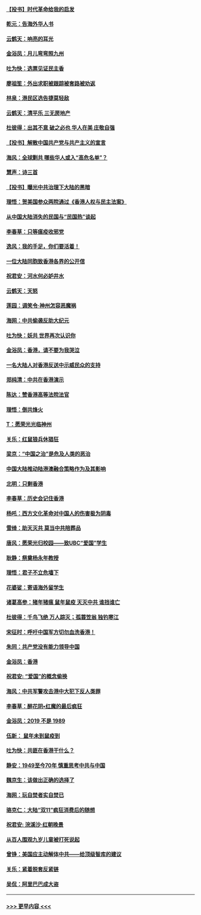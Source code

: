#### [【投书】时代革命给我的启发](../pages/nsc993/n11684287.md?t=11280501) 
#### [乾元：告海外华人书](../pages/nsc993/n11684044.md?t=11280501) 
#### [云鹤天：响亮的耳光](../pages/nsc993/n11684254.md?t=11280501) 
#### [金浴凤：月儿弯弯照九州](../pages/nsc993/n11684231.md?t=11280501) 
#### [吐为快：选票见证民主香](../pages/nsc993/n11684206.md?t=11280501) 
#### [廖祖笙：外出求职被跟踪被套路被劝返](../pages/nsc993/n11683874.md?t=11280501) 
#### [林泉：港民区选告捷莫轻敌](../pages/nsc993/n11683930.md?t=11280501) 
#### [云鹤天：清平乐 三无房地产](../pages/nsc993/n11681521.md?t=11280501) 
#### [杜彼得：出其不意 破之必也 华人在美 庄敬自强](../pages/nsc993/n11679554.md?t=11280501) 
#### [【投书】解散中国共产党与共产主义的宣言](../pages/nsc993/n11679177.md?t=11280501) 
#### [海风：全球剿共 哪些华人或入“高危名单”？](../pages/nsc993/n11678617.md?t=11280501) 
#### [慧声：诗三首](../pages/nsc993/n11678848.md?t=11280501) 
#### [【投书】曝光中共治理下大陆的黑暗](../pages/nsc993/n11678674.md?t=11280501) 
#### [理悟：贺美国参众两院通过《香港人权与民主法案》](../pages/nsc993/n11678104.md?t=11280501) 
#### [从中国大陆消失的民国与“民国热”谈起](../pages/nsc993/n11678075.md?t=11280501) 
#### [李春草：只等瘟疫收邪党](../pages/nsc993/n11677308.md?t=11280501) 
#### [逸风：我的手足，你们要活着！](../pages/nsc993/n11676352.md?t=11280501) 
#### [一位大陆同胞致香港各界的公开信](../pages/nsc993/n11675761.md?t=11280501) 
#### [祝君安：河水何必妒井水](../pages/nsc993/n11675746.md?t=11280501) 
#### [云鹤天：天怒](../pages/nsc993/n11675718.md?t=11280501) 
#### [莲园：调笑令‧神州怎容恶魔祸](../pages/nsc993/n11675648.md?t=11280501) 
#### [海网：中共偷袭反助大纪元](../pages/nsc993/n11673515.md?t=11280501) 
#### [吐为快：妖共 世界再次认识你](../pages/nsc993/n11673506.md?t=11280501) 
#### [金浴凤：香港，请不要为我哭泣](../pages/nsc993/n11673248.md?t=11280501) 
#### [一名大陆人对香港反送中示威民众的支持](../pages/nsc993/n11672615.md?t=11280501) 
#### [郑纯清：中共在香港演示](../pages/nsc993/n11670539.md?t=11280501) 
#### [陈达：赞香港高等法院法官](../pages/nsc993/n11669542.md?t=11280501) 
#### [理悟：倒共烽火](../pages/nsc993/n11668844.md?t=11280501) 
#### [T：愿荣光光临神州](../pages/nsc993/n11668421.md?t=11280501) 
#### [关乐：红鼠狼兵休猖狂](../pages/nsc993/n11668378.md?t=11280501) 
#### [梁京：“中国之治”是危及人类的恶治](../pages/nsc993/n11668328.md?t=11280501) 
#### [中国大陆推动陆港澳融合策略作为及其影响](../pages/nsc993/n11668157.md?t=11280501) 
#### [北明：只剩香港](../pages/nsc993/n11668002.md?t=11280501) 
#### [李春草：历史会记住香港](../pages/nsc993/n11667927.md?t=11280501) 
#### [杨吒：西方文化革命对中国人的伤害极为阴毒](../pages/nsc993/n11664521.md?t=11280501) 
#### [雪绮：助天灭共 莫当中共陪葬品](../pages/nsc993/n11662650.md?t=11280501) 
#### [唐风：愿荣光归校园——致UBC“爱国”学生](../pages/nsc993/n11662194.md?t=11280501) 
#### [耿静：祭奠杨永年教授](../pages/nsc993/n11662514.md?t=11280501) 
#### [理悟：君子不立危墙下](../pages/nsc993/n11662172.md?t=11280501) 
#### [花婆娑：寄语海外留学生](../pages/nsc993/n11662121.md?t=11280501) 
#### [诸葛高参：猪年猪瘟 鼠年鼠疫 天灭中共 谁挡谁亡](../pages/nsc993/n11661980.md?t=11280501) 
#### [杜彼得：千鸟飞绝 万人踪灭；孤蓑笠翁 独钓寒江](../pages/nsc993/n11661170.md?t=11280501) 
#### [宋征时：呼吁中国军方切勿血洗香港！](../pages/nsc993/n11415318.md?t=11280501) 
#### [朱同：共产党没有能力领导中国](../pages/nsc993/n11660421.md?t=11280501) 
#### [金浴凤：香港](../pages/nsc993/n11660419.md?t=11280501) 
#### [祝君安: “爱国”的概念偷换](../pages/nsc993/n11659706.md?t=11280501) 
#### [海风：中共军警攻击港中大犯下反人类罪](../pages/nsc993/n11659632.md?t=11280501) 
#### [李春草：醉花阴•红魔的最后疯狂](../pages/nsc993/n11659287.md?t=11280501) 
#### [金浴凤：2019 不是 1989](../pages/nsc993/n11657663.md?t=11280501) 
#### [伍新： 鼠年未到鼠疫到](../pages/nsc993/n11655098.md?t=11280501) 
#### [吐为快：共匪在香港干什么？](../pages/nsc993/n11654891.md?t=11280501) 
#### [静安：1949至今70年 慎重思考中共与中国](../pages/nsc993/n11651244.md?t=11280501) 
#### [魏京生：该做出正确的选择了](../pages/nsc993/n11653084.md?t=11280501) 
#### [海网：玩自焚者实自焚已](../pages/nsc993/n11652423.md?t=11280501) 
#### [骆克仁：大陆“双11”疯狂消费后的随想](../pages/nsc993/n11652305.md?t=11280501) 
#### [祝君安: 浣溪沙·红朝晚景](../pages/nsc993/n11652258.md?t=11280501) 
#### [从百人围观九岁儿童被打死说起](../pages/nsc993/n11651030.md?t=11280501) 
#### [曾铮：美国应主动解体中共——给顶级智库的建议](../pages/nsc993/n11649888.md?t=11280501) 
#### [关乐：紧着脱套反紧链](../pages/nsc993/n11649069.md?t=11280501) 
#### [吴侃：阿里巴巴成大盗](../pages/nsc993/n11645523.md?t=11280501) 

----
#### [ >>> 更早内容 <<< ](../indexes/nsc993-earlier.md)
